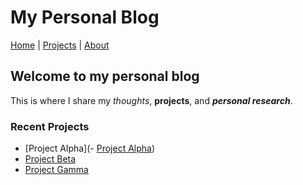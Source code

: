 # My Personal Blog

[Home](index.html) | [Projects](projects.html) | [About](about.html)

## Welcome to my personal blog

This is where I share my *thoughts*, **projects**, and ***personal research***.

### Recent Projects

- [Project Alpha](- [Project Alpha](projects/project-alpha.md))
- [Project Beta](link-to-project)
- [Project Gamma](link-to-project)

